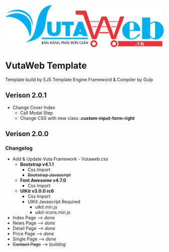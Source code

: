 <center>

[![Vutaweb.Vn](./dist/images/logo.png)](https://vutaweb.vn)

</center>

# VutaWeb Template
Template build by EJS Template Engine Frameword & Compiler by Gulp

## Verison 2.0.1
- Change Cover Index
    - Call Modal Step
    - Change CSS with new class **.custom-input-form-right**

## Verison 2.0.0
### Changelog
- Add & Update Vuta Framework - Vutaweb.css
    - **Bootstrap v4.1.1**
        - Css Import
        - ~~Bootstrap Javascript~~
    - **Font Awesome v4.7.0**
        - Css Import
    - **UIKit v3.0.0 rc6**
        - Css Import
        - UIKit Javascript Required
            - uikit.min.js
            - uikit-icons.min.js
- Index Page  --> *done*
- News Page --> *done*
- Detail Page --> *done*
- Price Page --> *done*
- Single Page --> *done*
- ~~Contact Page~~ --> *building*
